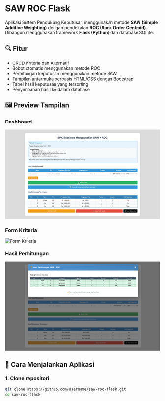 # SAW ROC Flask

Aplikasi Sistem Pendukung Keputusan menggunakan metode **SAW (Simple Additive Weighting)** dengan pendekatan **ROC (Rank Order Centroid)**. Dibangun menggunakan framework **Flask (Python)** dan database SQLite.

## 🔍 Fitur

- CRUD Kriteria dan Alternatif
- Bobot otomatis menggunakan metode ROC
- Perhitungan keputusan menggunakan metode SAW
- Tampilan antarmuka berbasis HTML/CSS dengan Bootstrap
- Tabel hasil keputusan yang tersorting
- Penyimpanan hasil ke dalam database

## 🖼️ Preview Tampilan

### Dashboard
![Dashboard Preview](static/preview/dashboard.png)

### Form Kriteria
![Form Kriteria](static/preview/kriteria.png)

### Hasil Perhitungan
![Hasil SAW](static/preview/hasil.png)

## 🚀 Cara Menjalankan Aplikasi

### 1. Clone repositori

```bash
git clone https://github.com/username/saw-roc-flask.git
cd saw-roc-flask
